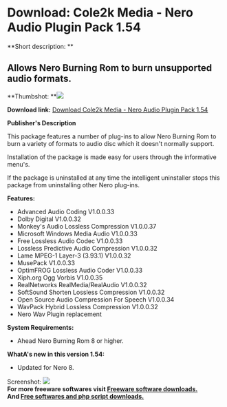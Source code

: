 # Download: Cole2k Media - Nero Audio Plugin Pack 1.54

**Short description: **

## Allows Nero Burning Rom to burn unsupported audio formats.

  
**Thumbshot: **![](http://www.freewarefiles.com/screenshot/cole2knero_md.jpg)   
  
**Download link:** [Download Cole2k Media - Nero Audio Plugin Pack 1.54](http://freesoftwares.boysofts.com/Colek-Media---Nero-Audio-Plugin-Pack_program_20501.html)  
  

**Publisher's Description**  
  

This package features a number of plug-ins to allow Nero Burning Rom to burn a
variety of formats to audio disc which it doesn't normally support.

Installation of the package is made easy for users through the informative
menu's.

If the package is uninstalled at any time the intelligent uninstaller stops
this package from uninstalling other Nero plug-ins.

**Features:**

  * Advanced Audio Coding V1.0.0.33 
  * Dolby Digital V1.0.0.32 
  * Monkey's Audio Lossless Compression V1.0.0.37 
  * Microsoft Windows Media Audio V1.0.0.33 
  * Free Lossless Audio Codec V1.0.0.33 
  * Lossless Predictive Audio Compression V1.0.0.32 
  * Lame MPEG-1 Layer-3 (3.93.1) V1.0.0.32 
  * MusePack V1.0.0.33 
  * OptimFROG Lossless Audio Coder V1.0.0.33 
  * Xiph.org Ogg Vorbis V1.0.0.35 
  * RealNetworks RealMedia/RealAudio V1.0.0.32 
  * SoftSound Shorten Lossless Compression V1.0.0.32 
  * Open Source Audio Compression For Speech V1.0.0.34 
  * WavPack Hybrid Lossless Compression V1.0.0.32 
  * Nero Wav Plugin replacement 

**System Requirements:**

  * Ahead Nero Burning Rom 8 or higher. 

**WhatA's new in this version 1.54:**

  * Updated for Nero 8. 

  
  
Screenshot: ![](http://www.freewarefiles.com/screenshot/cole2knero.jpg)  
**For more freeware softwares visit [Freeware software downloads.](http://freesoftwares.boysofts.com/)**   
**And [Free softwares and php script downloads.](http://www.boysofts.com/)**

